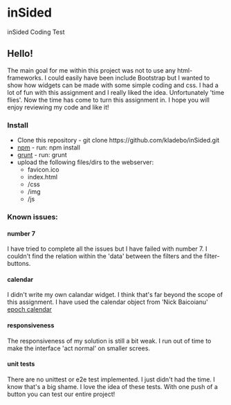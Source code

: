 # inSided
inSided Coding Test

<h2>Hello!</h2>
<p>The main goal for me within this project was not to use any html-frameworks. I could easily have been include Bootstrap but I wanted to show how widgets can be made with some simple coding and css. I had a lot of fun with this assignment and I really liked the idea. Unfortunately 'time flies'. Now the time has come to turn this assignment in. I hope you will enjoy reviewing my code and like it!</p>

<h3>Install</h3>
<ul>
    <li>Clone this repository - git clone https://github.com/kladebo/inSided.git</li>
    <li><a href="https://www.npmjs.com/">npm</a> - run: npm install</li>
    <li><a href="http://gruntjs.com/">grunt</a> - run: grunt</li>
    <li>upload the following files/dirs to the webserver:
        <ul>
            <li>favicon.ico</li>
            <li>index.html</li>
            <li>/css</li>
            <li>/img</li>
            <li>/js</li>
        </ul>
    </li>
</ul>
<h3>Known issues:</h3>
<h4>number 7</h4>
<p>I have tried to complete all the issues but I have failed with number 7. I couldn't find the relation within the 'data' between the filters and the filter-buttons.</p>
<h4>calendar</h4>
<p>I didn't write my own calandar widget. I think that's far beyond the scope of this assignment. I have used the calendar object from 'Nick Baicoianu' <a href="http://www.epoch-calendar.com/javascript_calendar/index.html">epoch calendar</a></p>
<h4>responsiveness</h4>
<p>The responsiveness of my solution is still a bit weak. I run out of time to make the interface 'act normal' on smaller screes. </p>
<h4>unit tests</h4>
<p>There are no unittest or e2e test implemented. I just didn't had the time. I know that's a big shame. I love the idea of these tests. With one push of a button you can test our entire project! </p>
